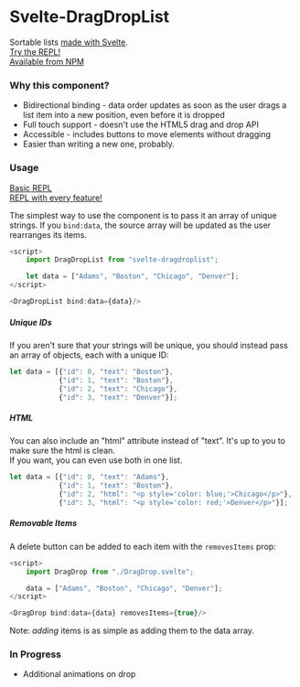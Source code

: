 # Svelte-DragDropList

Sortable lists [made with Svelte](https://madewithsvelte.com/svelte-dragdroplist).  
[Try the REPL!](https://svelte.dev/repl/915db3b3ed704fddb7ddfb64bcbc2624?version=3.22.2)  
[Available from NPM](https://www.npmjs.com/package/svelte-dragdroplist)  

### Why this component?

* Bidirectional binding - data order updates as soon as the user drags a list item into a new position, even before it is dropped
* Full touch support - doesn't use the HTML5 drag and drop API
* Accessible - includes buttons to move elements without dragging
* Easier than writing a new one, probably.

### Usage

[Basic REPL](https://svelte.dev/repl/6fb61b9868734493aec65eb53dc1a4bd?version=3.22.2)  
[REPL with every feature!](https://svelte.dev/repl/915db3b3ed704fddb7ddfb64bcbc2624?version=3.22.2)  

The simplest way to use the component is to pass it an array of unique strings.  If you `bind:data`, the source array will be updated as the user rearranges its items.
```js
<script>
    import DragDropList from "svelte-dragdroplist";

    let data = ["Adams", "Boston", "Chicago", "Denver"];
</script>

<DragDropList bind:data={data}/>
```

##### Unique IDs

If you aren't sure that your strings will be unique, you should instead pass an array of objects, each with a unique ID:  

```js
let data = [{"id": 0, "text": "Boston"}, 
            {"id": 1, "text": "Boston"}, 
            {"id": 2, "text": "Chicago"}, 
            {"id": 3, "text": "Denver"}];
```

##### HTML

You can also include an "html" attribute instead of "text".  It's up to you to make sure the html is clean.  
  If you want, you can even use both in one list.  
```js
let data = [{"id": 0, "text": "Adams"}, 
            {"id": 1, "text": "Boston"}, 
            {"id": 2, "html": "<p style='color: blue;'>Chicago</p>"}, 
            {"id": 3, "html": "<p style='color: red;'>Denver</p>"}];
```

##### Removable Items

A delete button can be added to each item with the `removesItems` prop:
```js
<script>
    import DragDrop from "./DragDrop.svelte";

    data = ["Adams", "Boston", "Chicago", "Denver"];
</script>

<DragDrop bind:data={data} removesItems={true}/>
```
Note: _adding_ items is as simple as adding them to the data array.

### In Progress

* Additional animations on drop  